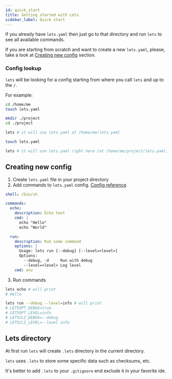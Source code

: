 ```yaml
---
id: quick_start
title: Getting started with Lets
sidebar_label: Quick start
---
```


If you already have `lets.yaml` then just go to that directory and run `lets` to see all available commands.

If you are starting from scratch and want to create a new `lets.yaml`, please, take a look at [Creating new config](#creating-new-config) section.

### Config lookup

`lets` will be looking for a config starting from where you call `lets` and up to the `/`.

For example:

```bash
cd /home/me
touch lets.yaml

mkdir ./project
cd ./project

lets # it will use lets.yaml at /home/me/lets.yaml

touch lets.yaml

lets # it will use lets.yaml right here (at /home/me/project/lets.yaml)
```

## Creating new config

1. Create `lets.yaml` file in your project directory
2. Add commands to `lets.yaml` config. [Config reference](config.md)

```yaml
shell: /bin/sh

commands:
  echo:
    description: Echo text
    cmd: |
      echo "Hello"
      echo "World"

  run:
    description: Run some command
    options: |
      Usage: lets run [--debug] [--level=<level>]
      Options:
        --debug, -d     Run with debug
        --level=<level> Log level
    cmd: env
```

3. Run commands

```bash
lets echo # will print 
# Hello
```

```bash
lets run --debug --level=info # will print
# LETSOPT_DEBUG=true
# LETSOPT_LEVEL=info
# LETSCLI_DEBUG=--debug
# LETSCLI_LEVEL=--level info

```

## Lets directory

At first run `lets` will create `.lets` directory in the current directory.

`lets` uses `.lets` to store some specific data such as checksums, etc.

It's better to add `.lets` to your `.gitignore` end exclude it in your favorite ide.
